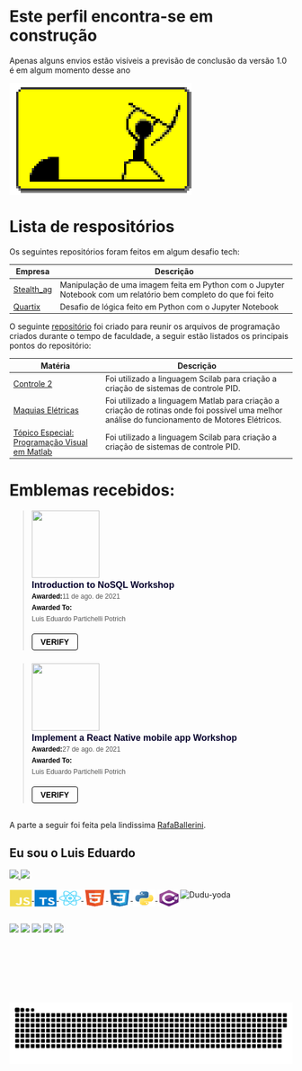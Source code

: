 # Este perfil encontra-se em construção

Apenas alguns envios estão visíveis a previsão de conclusão da versão 1.0 é em algum momento desse ano

  <a>
    <img height="200em" align="center" src="https://github.com/LuisPotrich/LuisPotrich/blob/main/on_workgif.gif"/>
  </a>

<!--
**LuisPotrich/LuisPotrich** is a ✨ _special_ ✨ repository because its `README.md` (this file) appears on your GitHub profile.

Here are some ideas to get you started:

- 🔭 I’m currently working on ...
- 🌱 I’m currently learning ...
- 👯 I’m looking to collaborate on ...
- 🤔 I’m looking for help with ...
- 💬 Ask me about ...
- 📫 How to reach me: ...
- 😄 Pronouns: ...
- ⚡ Fun fact: ...

Completar pelo site https://wakatime.com/plugins/status?onboarding=true
[![willianrod's wakatime stats](https://github-readme-stats.vercel.app/api/wakatime?username=luispotrich)](https://github.com/anuraghazra/github-readme-stats)


Para destacar cada repositorio
[![Readme Card](https://github-readme-stats.vercel.app/api/pin/?username=LuisPotrich&repo=LuisPotrich&theme=blue-green)]



-->

# Lista de respositórios

Os seguintes repositórios foram feitos em algum desafio tech:

| Empresa | Descrição |
| --- | --- |
| [Stealth_ag](https://github.com/LuisPotrich/Stealth_ag) | Manipulação de uma imagem feita em Python com o Jupyter Notebook com um relatório bem completo do que foi feito |
| [Quartix](https://github.com/LuisPotrich/Quartix) | Desafio de lógica feito em Python com o Jupyter Notebook |

O seguinte [repositório](https://github.com/LuisPotrich/university) foi criado para reunir os arquivos de programação criados durante o tempo de faculdade, a seguir estão listados os principais pontos do repositório:

| Matéria | Descrição |
| --- | --- |
| [Controle 2](https://github.com/LuisPotrich/Controle_2) | Foi utilizado a linguagem Scilab para criação a criação de sistemas de controle PID. |
| [Maquias Elétricas](https://github.com/LuisPotrich/Maquias_Eletricas) | Foi utilizado a linguagem Matlab para criação a criação de rotinas onde foi possível uma melhor análise do funcionamento de Motores Elétricos. |
| [Tópico Especial: Programação Visual em Matlab](https://github.com/LuisPotrich/TE_Matlab) | Foi utilizado a linguagem Scilab para criação a criação de sistemas de controle PID. |



# Emblemas recebidos:

<div>
<blockquote class="badgr-badge" style="font-family: Helvetica, Roboto, &quot;Segoe UI&quot;, Calibri, sans-serif;"><a href="https://api.badgr.io/public/assertions/kqscO8AmT66DfVMFX1If6w?identity__email=dudupotrich%40gmail.com"><img width="120px" height="120px" src="https://api.badgr.io/public/assertions/kqscO8AmT66DfVMFX1If6w/image"></a><p class="badgr-badge-name" style="hyphens: auto; overflow-wrap: break-word; word-wrap: break-word;margin: 0; font-size: 16px; font-weight: 600; font-style: normal; font-stretch: normal; line-height: 1.25; letter-spacing: normal; text-align: left; color: #05012c;">Introduction to NoSQL Workshop</p><p class="badgr-badge-date" style="margin: 0; font-size: 12px; font-style: normal; font-stretch: normal; line-height: 1.67; letter-spacing: normal; text-align: left; color: #555555;"><strong style="font-size: 12px; font-weight: bold; font-style: normal; font-stretch: normal; line-height: 1.67; letter-spacing: normal; text-align: left; color: #000;">Awarded:</strong>11 de ago. de 2021</p><p class="badgr-badge-recipient" style="margin: 0; font-size: 12px; font-style: normal; font-stretch: normal; line-height: 1.67; letter-spacing: normal; text-align: left; color: #555555;"><strong style="font-size: 12px; font-weight: bold; font-style: normal; font-stretch: normal; line-height: 1.67; letter-spacing: normal; text-align: left; color: #000;">Awarded To:</strong><span style="display: block;"> Luis Eduardo Partichelli Potrich</span></p><p style="margin: 16px 0; padding: 0;"><a class="badgr-badge-verify" target="_blank" href="https://badgecheck.io?url=https%3A%2F%2Fapi.badgr.io%2Fpublic%2Fassertions%2FkqscO8AmT66DfVMFX1If6w%3Fidentity__email%3Ddudupotrich%2540gmail.com&amp;identity__email=dudupotrich%40gmail.com" style="box-sizing: content-box; display: flex; align-items: center; justify-content: center; margin: 0; font-size:14px; font-weight: bold; width: 48px; height: 16px; border-radius: 4px; border: solid 1px black; text-decoration: none; padding: 6px 16px; margin: 16px 0; color: black;">VERIFY</a></blockquote>
</div>

###

<div>
<blockquote class="badgr-badge" style="font-family: Helvetica, Roboto, &quot;Segoe UI&quot;, Calibri, sans-serif;"><a href="https://api.badgr.io/public/assertions/1CMz6hzRTia5RMF0etDr-g?identity__email=dudupotrich%40gmail.com"><img width="120px" height="120px" src="https://api.badgr.io/public/assertions/1CMz6hzRTia5RMF0etDr-g/image"></a><p class="badgr-badge-name" style="hyphens: auto; overflow-wrap: break-word; word-wrap: break-word;margin: 0; font-size: 16px; font-weight: 600; font-style: normal; font-stretch: normal; line-height: 1.25; letter-spacing: normal; text-align: left; color: #05012c;">Implement a React Native mobile app Workshop</p><p class="badgr-badge-date" style="margin: 0; font-size: 12px; font-style: normal; font-stretch: normal; line-height: 1.67; letter-spacing: normal; text-align: left; color: #555555;"><strong style="font-size: 12px; font-weight: bold; font-style: normal; font-stretch: normal; line-height: 1.67; letter-spacing: normal; text-align: left; color: #000;">Awarded:</strong>27 de ago. de 2021</p><p class="badgr-badge-recipient" style="margin: 0; font-size: 12px; font-style: normal; font-stretch: normal; line-height: 1.67; letter-spacing: normal; text-align: left; color: #555555;"><strong style="font-size: 12px; font-weight: bold; font-style: normal; font-stretch: normal; line-height: 1.67; letter-spacing: normal; text-align: left; color: #000;">Awarded To:</strong><span style="display: block;"> Luis Eduardo Partichelli Potrich</span></p><p style="margin: 16px 0; padding: 0;"><a class="badgr-badge-verify" target="_blank" href="https://badgecheck.io?url=https%3A%2F%2Fapi.badgr.io%2Fpublic%2Fassertions%2F1CMz6hzRTia5RMF0etDr-g%3Fidentity__email%3Ddudupotrich%2540gmail.com&amp;identity__email=dudupotrich%40gmail.com" style="box-sizing: content-box; display: flex; align-items: center; justify-content: center; margin: 0; font-size:14px; font-weight: bold; width: 48px; height: 16px; border-radius: 4px; border: solid 1px black; text-decoration: none; padding: 6px 16px; margin: 16px 0; color: black;">VERIFY</a></blockquote>
</div>

  
  
##
A parte a seguir foi feita pela lindissima <a href="https://github.com/rafaballerini">RafaBallerini</a>.
##


## Eu sou o Luis Eduardo

 <div>
  <a href="https://github.com/LuisPotrich">
  <img height="200em" src="https://github-readme-stats.vercel.app/api?username=luispotrich&show_icons=true&theme=blue-green&include_all_commits=true&count_private=true"/>
  <img height="200em" src="https://github-readme-stats.vercel.app/api/top-langs/?username=luispotrich&layout=compact&langs_count=10&theme=blue-green"/>
</div>
  
<div style="display: inline_block"><br>
  <img align="center" alt="Dudu-Js" height="30" width="40" src="https://raw.githubusercontent.com/devicons/devicon/master/icons/javascript/javascript-plain.svg">
  <img align="center" alt="Dudu-Ts" height="30" width="40" src="https://raw.githubusercontent.com/devicons/devicon/master/icons/typescript/typescript-plain.svg">
  <img align="center" alt="Dudu-React" height="30" width="40" src="https://raw.githubusercontent.com/devicons/devicon/master/icons/react/react-original.svg">
  <img align="center" alt="Dudu-HTML" height="30" width="40" src="https://raw.githubusercontent.com/devicons/devicon/master/icons/html5/html5-original.svg">
  <img align="center" alt="Dudu-CSS" height="30" width="40" src="https://raw.githubusercontent.com/devicons/devicon/master/icons/css3/css3-original.svg">
  <img align="center" alt="Dudu-Python" height="30" width="40" src="https://raw.githubusercontent.com/devicons/devicon/master/icons/python/python-original.svg">
  <img align="center" alt="Dudu-Csharp" height="30" width="40" src="https://raw.githubusercontent.com/devicons/devicon/master/icons/csharp/csharp-original.svg">
  <img align="right" alt="Dudu-yoda" height="200" width="200" src="https://cdn.discordapp.com/attachments/768822390829744158/872651669039636540/download20210803222227.png">
</div>
  
 ##
  
<div> 
  <a href="https://instagram.com/luispotrich" target="_blank"><img src="https://img.shields.io/badge/-Instagram-%23E4405F?style=for-the-badge&logo=instagram&logoColor=white" target="_blank"></a>
 	<a href="https://www.twitch.tv/luispotrich" target="_blank"><img src="https://img.shields.io/badge/Twitch-9146FF?style=for-the-badge&logo=twitch&logoColor=white" target="_blank"></a>
 <a href="https://discord.gg/vBgC7Farma" target="_blank"><img src="https://img.shields.io/badge/Discord-7289DA?style=for-the-badge&logo=discord&logoColor=white" target="_blank"></a> 
  <a href = "mailto:dudupotrich@gmail.com"><img src="https://img.shields.io/badge/-Gmail-%23333?style=for-the-badge&logo=gmail&logoColor=white" target="_blank"></a>
  <a href="https://www.linkedin.com/in/luispotrich" target="_blank"><img src="https://img.shields.io/badge/-LinkedIn-%230077B5?style=for-the-badge&logo=linkedin&logoColor=white" target="_blank"></a> 
 
  ![Snake animation](https://github.com/LuisPotrich/LuisPotrich/blob/output/github-contribution-grid-snake.svg)
 
</div>

##
  
<div>
  
  
</div>

